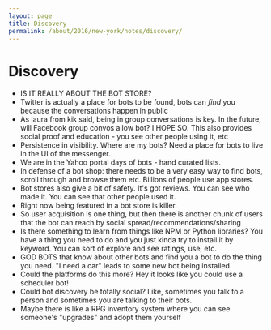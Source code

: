 ```yaml
---
layout: page
title: Discovery
permalink: /about/2016/new-york/notes/discovery/
---
```


# Discovery
* IS IT REALLY ABOUT THE BOT STORE?
* Twitter is actually a place for bots to be found, bots can _find_ you because the conversations happen in public
* As laura from kik said, being in group conversations is key. In the future, will Facebook group convos allow bot?  I HOPE SO. This also provides social proof and education - you see other people using it, etc
* Persistence in visibility. Where are my bots? Need a place for bots to live in the UI of the messenger. 
* We are in the Yahoo portal days of bots - hand curated lists.
* In defense of a bot shop: there needs to be a very easy way to find bots, scroll through and browse them etc.  Billions of people use app stores.
* Bot stores also give a bit of safety. It's got reviews. You can see who made it. You can see that other people used it.
* Right now being featured in a bot store is killer.
* So user acquisition is one thing, but then there is another chunk of users that the bot can reach by social spread/recommendations/sharing 
* Is there something to learn from things like NPM or Python libraries? You have a thing you need to do and you just kinda try to install it by keyword.  You can sort of explore and see ratings, use, etc.
* GOD BOTS that know about other bots and find you a bot to do the thing you need.  "I need a car" leads to some new bot being installed.
* Could the platforms do this more? Hey it looks like you could use a scheduler bot!
* Could bot discovery be totally social? Like, sometimes you talk to a person and sometimes you are talking to their bots.
* Maybe there is like a RPG inventory system where you can see someone's "upgrades" and adopt them yourself 
